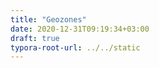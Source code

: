 ```yaml
---
title: "Geozones"
date: 2020-12-31T09:19:34+03:00
draft: true
typora-root-url: ../../static
---
```


